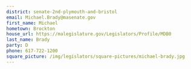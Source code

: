 ```yaml
---
district: senate-2nd-plymouth-and-bristol
email: Michael.Brady@masenate.gov
first_name: Michael
hometown: Brockton
house_url: https://malegislature.gov/Legislators/Profile/MDB0
last_name: Brady
party: D
phone: 617-722-1200
square_picture: /img/legislators/square-pictures/michael-brady.jpg
---
```

